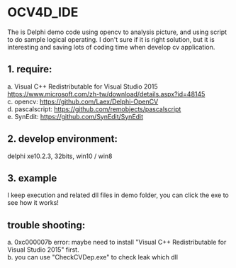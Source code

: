 #  OCV4D_IDE  #

The is Delphi demo code using opencv to analysis picture, and using script to do sample logical operating. I don't sure if it is right solution, but it is interesting and saving lots of coding time when develop cv application.
   
##  1. require:  ##
a. Visual C++ Redistributable for Visual Studio 2015  
   https://www.microsoft.com/zh-tw/download/details.aspx?id=48145  
c. opencv: https://github.com/Laex/Delphi-OpenCV  
d. pascalscript: https://github.com/remobjects/pascalscript  
e. SynEdit:  https://github.com/SynEdit/SynEdit  

##  2. develop environment:  #
delphi xe10.2.3, 32bits, win10 / win8

##  3. example  #
I keep execution and related dll files in demo folder, you can click the exe to see how it works!


##  trouble shooting:  #
a. 0xc000007b error: maybe need to install "Visual C++ Redistributable for Visual Studio 2015" first.  
b. you can use "CheckCVDep.exe" to check leak which dll  
